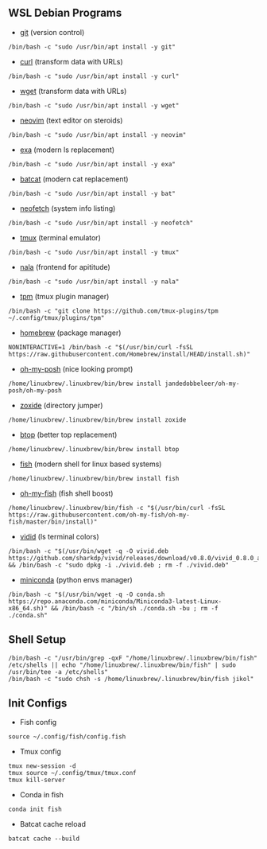 ## WSL Debian Programs

- [git](https://git-scm.com/) (version control)
```
/bin/bash -c "sudo /usr/bin/apt install -y git"
```

- [curl](https://curl.se/) (transform data with URLs)
```
/bin/bash -c "sudo /usr/bin/apt install -y curl"
```

- [wget](https://www.gnu.org/software/wget/) (transform data with URLs)
```
/bin/bash -c "sudo /usr/bin/apt install -y wget"
```

- [neovim](https://github.com/neovim/neovim/wiki/Installing-Neovim) (text editor on steroids)
```
/bin/bash -c "sudo /usr/bin/apt install -y neovim"
```

- [exa](https://the.exa.website/#installation) (modern ls replacement)
```
/bin/bash -c "sudo /usr/bin/apt install -y exa"
```

- [batcat](https://github.com/sharkdp/bat) (modern cat replacement)
```
/bin/bash -c "sudo /usr/bin/apt install -y bat"
```

- [neofetch](https://github.com/dylanaraps/neofetch) (system info listing)
```
/bin/bash -c "sudo /usr/bin/apt install -y neofetch"
```

- [tmux](https://github.com/tmux/tmux/wiki) (terminal emulator)
```
/bin/bash -c "sudo /usr/bin/apt install -y tmux"
```

- [nala](https://gitlab.com/volian/nala) (frontend for apititude)
```
/bin/bash -c "sudo /usr/bin/apt install -y nala"
```

- [tpm](https://github.com/tmux-plugins/tpm) (tmux plugin manager)
```
/bin/bash -c "git clone https://github.com/tmux-plugins/tpm ~/.config/tmux/plugins/tpm"
```

- [homebrew](https://brew.sh/) (package manager)
```
NONINTERACTIVE=1 /bin/bash -c "$(/usr/bin/curl -fsSL https://raw.githubusercontent.com/Homebrew/install/HEAD/install.sh)"
```

- [oh-my-posh](https://ohmyposh.dev/docs/installation/linux) (nice looking prompt)
```
/home/linuxbrew/.linuxbrew/bin/brew install jandedobbeleer/oh-my-posh/oh-my-posh
```

- [zoxide](https://github.com/ajeetdsouza/zoxide) (directory jumper)
```
/home/linuxbrew/.linuxbrew/bin/brew install zoxide
```

- [btop](https://github.com/aristocratos/btop?tab=readme-ov-file#installation) (better top replacement)
```
/home/linuxbrew/.linuxbrew/bin/brew install btop
```

- [fish](https://fishshell.com/) (modern shell for linux based systems)
```
/home/linuxbrew/.linuxbrew/bin/brew install fish
```

- [oh-my-fish](https://github.com/oh-my-fish/oh-my-fish) (fish shell boost)
```
/home/linuxbrew/.linuxbrew/bin/fish -c "$(/usr/bin/curl -fsSL https://raw.githubusercontent.com/oh-my-fish/oh-my-fish/master/bin/install)"
```

- [vidid](https://github.com/sharkdp/vivid) (ls terminal colors)
```
/bin/bash -c "$(/usr/bin/wget -q -O vivid.deb https://github.com/sharkdp/vivid/releases/download/v0.8.0/vivid_0.8.0_amd64.deb)" && /bin/bash -c "sudo dpkg -i ./vivid.deb ; rm -f ./vivid.deb"
```

- [miniconda](https://docs.conda.io/en/latest/miniconda.html#linux-installers) (python envs manager)
```
/bin/bash -c "$(/usr/bin/wget -q -O conda.sh https://repo.anaconda.com/miniconda/Miniconda3-latest-Linux-x86_64.sh)" && /bin/bash -c "/bin/sh ./conda.sh -bu ; rm -f ./conda.sh"
```

## Shell Setup

```
/bin/bash -c "/usr/bin/grep -qxF "/home/linuxbrew/.linuxbrew/bin/fish" /etc/shells || echo "/home/linuxbrew/.linuxbrew/bin/fish" | sudo /usr/bin/tee -a /etc/shells"
/bin/bash -c "sudo chsh -s /home/linuxbrew/.linuxbrew/bin/fish jikol"
```

## Init Configs

- Fish config
```
source ~/.config/fish/config.fish
```

- Tmux config
```
tmux new-session -d
tmux source ~/.config/tmux/tmux.conf
tmux kill-server
```

- Conda in fish
```
conda init fish
```

- Batcat cache reload
```
batcat cache --build
```
